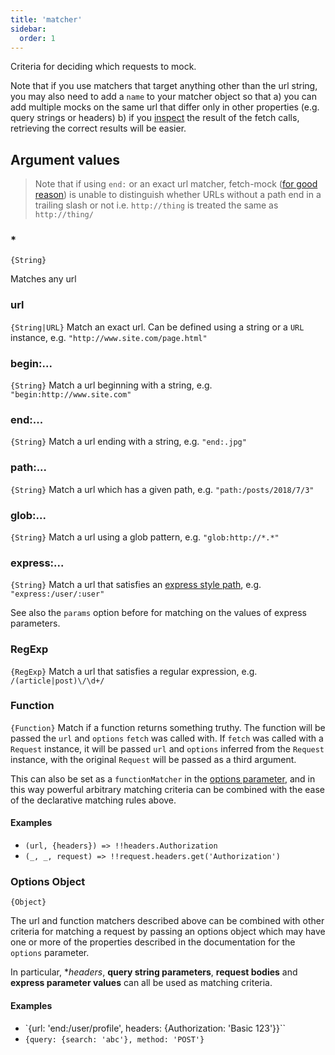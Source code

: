 ```yaml
---
title: 'matcher'
sidebar:
  order: 1
---
```

Criteria for deciding which requests to mock.

Note that if you use matchers that target anything other than the url string, you may also need to add a `name` to your matcher object so that a) you can add multiple mocks on the same url that differ only in other properties (e.g. query strings or headers) b) if you [inspect](#api-inspectionfundamentals) the result of the fetch calls, retrieving the correct results will be easier. 

## Argument values

> Note that if using `end:` or an exact url matcher, fetch-mock ([for good reason](https://url.spec.whatwg.org/#url-equivalence)) is unable to distinguish whether URLs without a path end in a trailing slash or not i.e. `http://thing` is treated the same as `http://thing/`

### *

`{String}`

Matches any url
    
### url
`{String|URL}`
Match an exact url. Can be defined using a string or a `URL` instance, e.g. `"http://www.site.com/page.html"`

### begin:...
`{String}`
Match a url beginning with a string, e.g. `"begin:http://www.site.com"`


### end:...
`{String}`
Match a url ending with a string, e.g. `"end:.jpg"`


### path:...
`{String}`
Match a url which has a given path, e.g. `"path:/posts/2018/7/3"`

### glob:...
`{String}`
Match a url using a glob pattern, e.g. `"glob:http://*.*"`

### express:...
`{String}`
Match a url that satisfies an [express style path](https://www.npmjs.com/package/path-to-regexp), e.g. `"express:/user/:user"`

See also the `params` option before for matching on the values of express parameters.

### RegExp
`{RegExp}`
Match a url that satisfies a regular expression, e.g. `/(article|post)\/\d+/`

### Function
`{Function}`
Match if a function returns something truthy. The function will be passed the `url` and `options` `fetch` was called with. If `fetch` was called with a `Request` instance, it will be passed `url` and `options` inferred from the `Request` instance, with the original `Request` will be passed as a third argument.

This can also be set as a `functionMatcher` in the [options parameter](#api-mockingmock_options), and in this way powerful arbitrary matching criteria can be combined with the ease of the declarative matching rules above.

#### Examples
- `(url, {headers}) => !!headers.Authorization`
- `(_, _, request) => !!request.headers.get('Authorization')`

### Options Object
`{Object}`

The url and function matchers described above can be combined with other criteria for matching a request by passing an options object which may have one or more of the properties described in the documentation for the `options` parameter. 

In particular, **headers*, **query string parameters**, **request bodies** and **express parameter values** can all be used as matching criteria.

#### Examples
- `{url: 'end:/user/profile', headers: {Authorization: 'Basic 123'}}``
- `{query: {search: 'abc'}, method: 'POST'}`

